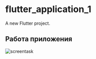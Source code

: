 # flutter_application_1

A new Flutter project.

## Работа приложения
![screentask](https://github.com/user-attachments/assets/96c80a7c-1b31-4da0-a7bc-4b43d9eb8e1f)

